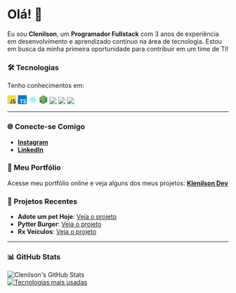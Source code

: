 # Olá! 👋

Eu sou **Clenilson**, um **Programador Fullstack** com 3 anos de experiência em desenvolvimento e aprendizado contínuo na área de tecnologia. Estou em busca da minha primeira oportunidade para contribuir em um time de TI! 

### 🛠️ Tecnologias
Tenho conhecimentos em:

<img height="20" src="https://raw.githubusercontent.com/github/explore/80688e429a7d4ef2fca1e82350fe8e3517d3494d/topics/javascript/javascript.png"> 
<img height="20" src="https://raw.githubusercontent.com/github/explore/80688e429a7d4ef2fca1e82350fe8e3517d3494d/topics/typescript/typescript.png"> 
<img height="20" src="https://raw.githubusercontent.com/github/explore/80688e429a7d4ef2fca1e82350fe8e3517d3494d/topics/react/react.png"> 
<img height="20" src="https://raw.githubusercontent.com/github/explore/80688e429a7d4ef2fca1e82350fe8e3517d3494d/topics/nodejs/nodejs.png"> 
<img height="20" src="https://static-00.iconduck.com/assets.00/html5-icon-2018x2048-st7q7lm6.png"> 
<img height="20" src="https://upload.wikimedia.org/wikipedia/commons/thumb/1/1f/CSS_icon.svg/1200px-CSS_icon.svg.png"> 
<img height="20" src="https://seeklogo.com/images/M/mongodb-logo-D13D67C930-seeklogo.com.png">

---

### 🌐 Conecte-se Comigo
- **[Instagram](https://www.instagram.com/klenilsonrox)**  
- **[LinkedIn](https://www.linkedin.com/in/clenilson-brandao/)**

### 📌 Meu Portfólio
Acesse meu portfólio online e veja alguns dos meus projetos: **[Klenilson Dev](https://klenodev.vercel.app/)**

### 📂 Projetos Recentes
- **Adote um pet Hoje**: [Veja o projeto](https://adoteumpethojee.netlify.app/)
- **Pytter Burger**: [Veja o projeto](https://pytterburger.com/)
- **Rx Veículos**: [Veja o projeto](https://rx-veiculos.netlify.app/)

---

### 📊 GitHub Stats
![Clenilson's GitHub Stats](https://github-readme-stats.vercel.app/api?username=klenilsonrox&hide=contribs,prs)  
[![Tecnologias mais usadas](https://github-readme-stats.vercel.app/api/top-langs/?username=klenilsonrox&layout=compact)](https://github.com/klenilsonrox/github-readme-stats)
